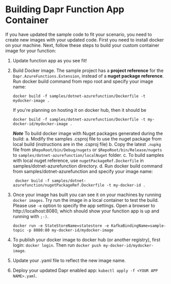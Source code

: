 # Building Dapr Function App Container

If you have updated the sample code to fit your scenario, you need to create new images with your updated code. First you need to install docker on your machine. Next, follow these steps to build your custom container image for your function:

1. Update function app as you see fit!
2. Build Docker image.
   The sample project has a **project reference** for the `Dapr.AzureFunctions.Extension`, instead of a **nuget package reference**.    
   Run docker build command from repo root and specify your image name:
     ```
    docker build -f samples/dotnet-azurefunction/Dockerfile -t mydocker-image .
     ```
    If you're planning on hosting it on docker hub, then it should be

    ```
    docker build -f samples/dotnet-azurefunction/Dockerfile -t my-docker-id/mydocker-image .
    ```

    ***Note***
    To build docker image with Nuget packages generated during the build:
    a. Modify the samples .csproj file to use the nuget package from local build (instructions are in the .csproj file)
    b. Copy the latest `.nupkg` file from `$RepoRoot/bin/Debug/nugets` or  `$RepoRoot/bin/Release/nugets` to `samples/dotnet-azurefunction/localNuget` folder.
    c. To build samples with local nuget reference, use `nugetPackageRef.Dockerfile` in samples/dotnet-azurefunction directory.
    d. Run docker build command from samples/dotnet-azurefunction and specify your image name:    
    ```
     docker build -f samples/dotnet-azurefunction/nugetPackageRef.Dockerfile -t my-docker-id .
     ```

3.  Once your image has built you can see it on your machines by running `docker images`. Try run the image in a local container to test the build. Please use `-e` option to specify the app settings. Open a browser to http://localhost:8080, which should show your function app is up and running with `;-)`.
    ```
    docker run -e StateStoreName=statestore -e KafkaBindingName=sample-topic -p 8080:80 my-docker-id/mydocker-image 
    ```

4.  To publish your docker image to docker hub (or another registry), first login: `docker login`. Then run `docker push my-docker-id/mydocker-image`.
5.  Update your .yaml file to reflect the new image name.
6.  Deploy your updated Dapr enabled app: `kubectl apply -f <YOUR APP NAME>.yaml`.